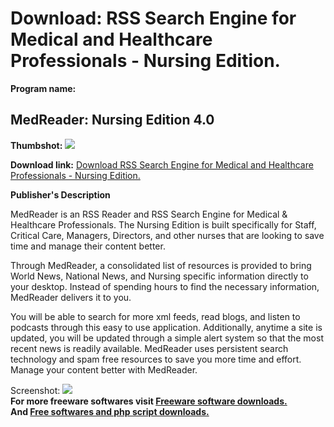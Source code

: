 # Download: RSS Search Engine for Medical and Healthcare Professionals - Nursing Edition.

**Program name:**

## MedReader: Nursing Edition 4.0

  
**Thumbshot:** ![](http://www.freewarefiles.com/screenshot/mrnursing4_md.gif)   
  
**Download link:** [Download RSS Search Engine for Medical and Healthcare Professionals - Nursing Edition.](http://freesoftwares.boysofts.com/MedReader-Nursing-Edition_program_15531.html)  
  


**Publisher's Description**  
  


MedReader is an RSS Reader and RSS Search Engine for Medical & Healthcare Professionals. The Nursing Edition is built specifically for Staff, Critical Care, Managers, Directors, and other nurses that are looking to save time and manage their content better. 

Through MedReader, a consolidated list of resources is provided to bring World News, National News, and Nursing specific information directly to your desktop. Instead of spending hours to find the necessary information, MedReader delivers it to you.

You will be able to search for more xml feeds, read blogs, and listen to podcasts through this easy to use application. Additionally, anytime a site is updated, you will be updated through a simple alert system so that the most recent news is readily available. MedReader uses persistent search technology and spam free resources to save you more time and effort. Manage your content better with MedReader. 

  
  
Screenshot: ![](http://www.freewarefiles.com/screenshot/mrnursing4.gif)   
**For more freeware softwares visit [Freeware software downloads.](http://freesoftwares.boysofts.com/)**   
**And [Free softwares and php script downloads.](http://www.boysofts.com/)**
